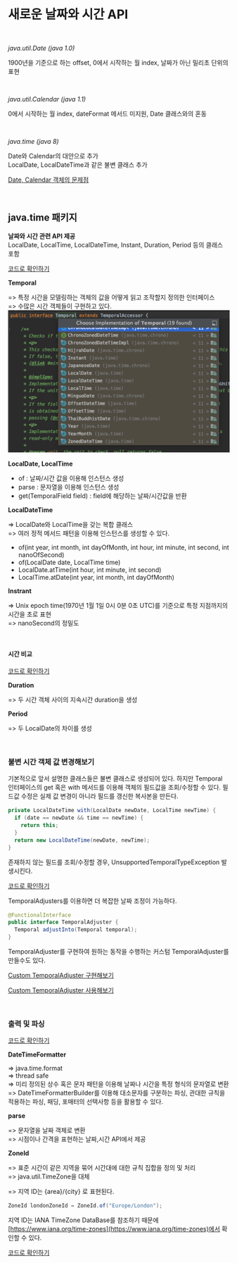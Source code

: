 # 새로운 날짜와 시간 API 

<br>

_java.util.Date (java 1.0)_

1900년을 기준으로 하는 offset, 0에서 시작하는 월 index, 날짜가 아닌 밀리초 단위의 표현

<br>

_java.util.Calendar (java 1.1)_

0에서 시작하는 월 index, dateFormat 메서드 미지원, Date 클래스와의 혼동

<br>

_java.time (java 8)_

Date와 Calendar의 대안으로 추가 <br>
LocalDate, LocalDateTime과 같은 불변 클래스 추가

[Date, Calendar 객체의 문제점](https://madplay.github.io/post/reasons-why-javas-date-and-calendar-was-bad)


<br>

## java.time 패키지

**날짜와 시간 관련 API 제공** <br>
LocalDate, LocalTime, LocalDateTime, Instant, Duration, Period 등의 클래스 포함

[코드로 확인하기](LocalDateTimeMain.java)



**Temporal** 

=> 특정 시간을 모델링하는 객체의 값을 어떻게 읽고 조작할지 정의한 인터페이스 <br>
=> 수많은 시간 객체들이 구현하고 있다. 
![Temporal 구현 객체 목록](../../../../../resources/modernjavainaction/chapter12/implement_Temporal.png)



**LocalDate, LocalTime**

- of : 날짜/시간 값을 이용해 인스턴스 생성
- parse : 문자열을 이용해 인스턴스 생성
- get(TemporalField field) : field에 해당하는 날짜/시간값을 반환



**LocalDateTime** 

=> LocalDate와 LocalTime을 갖는 복합 클래스 <br>=> 여러 정적 메서드 패턴을 이용해 인스턴스를 생성할 수 있다. 

- of(int year, int month, int dayOfMonth, int hour, int minute, int second, int nanoOfSecond)
- of(LocalDate date, LocalTime time)
- LocalDate.atTime(int hour, int minute, int second)
- LocalTime.atDate(int year, int month, int dayOfMonth)



**Instrant**

=> Unix epoch time(1970년 1월 1일 0시 0분 0초 UTC)를 기준으로 특정 지점까지의 시간을 초로 표현 <br>=> nanoSecond의 정밀도

<br>

#### 시간 비교

[코드로 확인하기](DateTimeDiff.java)



**Duration**

=> 두 시간 객체 사이의 지속시간 duration을 생성



**Period**

=> 두 LocalDate의 차이를 생성



<br>

### 불변 시간 객체 값 변경해보기

기본적으로 앞서 설명한 클래스들은 불변 클래스로 생성되어 있다. 하지만 Temporal 인터페이스의 get 혹은 with 메서드를 이용해 객체의 필드값을 조회/수정할 수 있다. 필드값 수정은 실제 값 변경이 아니라 필드를 갱신한 복사본을 만든다.

```java
private LocalDateTime with(LocalDate newDate, LocalTime newTime) {
  if (date == newDate && time == newTime) {
    return this;
  }
  return new LocalDateTime(newDate, newTime);
}
```

존재하지 않는 필드를 조회/수정할 경우, UnsupportedTemporalTypeException 발생시킨다. 

[코드로 확인하기](DateTimeChange.java)



TemporalAdjusters를 이용하면 더 복잡한 날짜 조정이 가능하다. 

```java
@FunctionalInterface
public interface TemporalAdjuster {
  Temporal adjustInto(Temporal temporal);
}
```



TemporalAdjuster를 구현하여 원하는 동작을 수행하는 커스텀 TemporalAdjuster를 만들수도 있다. 

[Custom TemporalAdjuster 구현해보기](NextWorkingDay.java)

[Custom TemporalAdjuster 사용해보기](CustomTemporalAdjusterMain.java)

<br>

### 출력 및 파싱

[코드로 확인하기](DateTimeFormatParsing.java)

**DateTimeFormatter**

=> java.time.format <br>
=> thread safe  <br>
=> 미리 정의된 상수 혹은 문자 패턴을 이용해 날짜나 시간을 특정 형식의 문자열로 변환 <br>
=> DateTimeFormatterBuilder를 이용해 대소문자를 구분하는 파싱, 관대한 규칙을 적용하는 파싱, 패딩, 포매터의 선택사항 등을 활용할 수 있다.

**parse**

=> 문자열을 날짜 객체로 변환 <br>
=> 시점이나 간격을 표현하는 날짜,시간 API에서 제공


**ZoneId**

=> 표준 시간이 같은 지역을 묶어 시간대에 대한 규칙 집합을 정의 및 처리 <br> 
=> java.util.TimeZone을 대체 
 
 
=> 지역 ID는 {area}/{city} 로 표현된다. 

``` java
ZoneId londonZoneId = ZoneId.of("Europe/London");
```

지역 ID는 IANA TimeZone DataBase를 참조하기 때문에 [https://www.iana.org/time-zones](https://www.iana.org/time-zones)에서 확인할 수 있다. 

[코드로 확인하기](ZoneIdMain.java)

